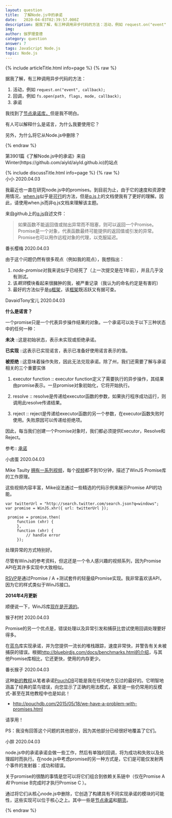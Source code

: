 ```yaml
---
layout: question
title:  了解Node.js中的承诺
date:   2020-04-03T02:39:57.000Z
description: 据我了解，有三种调用异步代码的方法：活动，例如 request.on("event", callback);回调，例如 fs.open(path,...
img: 
author: 伽罗理查德
category: question
answer: 7
tags: JavaScript Node.js
topic: Node.js
---
```

<div class="article-root">
  <div class="article">
    {% include articleTitle.html info=page %}
    {% raw %}
    <div class="article-content"><p><font style="vertical-align: inherit;"><font style="vertical-align: inherit;">据我了解，有三种调用异步代码的方法：</font></font></p>

<ol>
<li><font style="vertical-align: inherit;"><font style="vertical-align: inherit;">活动，例如 </font></font><code>request.on("event", callback);</code></li>
<li><font style="vertical-align: inherit;"><font style="vertical-align: inherit;">回调，例如 </font></font><code>fs.open(path, flags, mode, callback);</code></li>
<li><font style="vertical-align: inherit;"><font style="vertical-align: inherit;">承诺</font></font></li>
</ol>

<p><font style="vertical-align: inherit;"><font style="vertical-align: inherit;">我找到了</font></font><a href="https://github.com/kriszyp/node-promise" rel="nofollow noreferrer"><font style="vertical-align: inherit;"><font style="vertical-align: inherit;">节点承诺库，</font></font></a><font style="vertical-align: inherit;"><font style="vertical-align: inherit;">但是我不明白。</font></font></p>

<p><font style="vertical-align: inherit;"><font style="vertical-align: inherit;">有人可以解释什么是诺言，为什么我要使用它？</font></font></p>

<p><font style="vertical-align: inherit;"><font style="vertical-align: inherit;">另外，为什么将它从Node.js中删除？</font></font></p></div>
    {% endraw %}
  </div>
  <p class="winter_mark">第3901篇《了解Node.js中的承诺》来自Winter(https://github.com/aiyld/aiyld.github.io)的站点</p>
  <div class="discuss-wrapper">
    {% include discussTitle.html info=page %}
    {% raw %}
    <div class="discuss-item">
        <div class="discuss-parent">
          <div class="discuss-meta">
            <span class="discuss-user">小小</span>
            <span class="discuss-time">2020.04.03</span>
          </div>
          <div class="discuss-comment"><p><font style="vertical-align: inherit;"><font style="vertical-align: inherit;">我最近也一直在研究node.js中的promises。</font><font style="vertical-align: inherit;">到目前为止，</font><font style="vertical-align: inherit;">由于它的速度和资源使用情况，</font></font><a href="https://github.com/cujojs/when" rel="nofollow"><font style="vertical-align: inherit;"><font style="vertical-align: inherit;">when.js</font></font></a><font style="vertical-align: inherit;"><font style="vertical-align: inherit;">似乎是</font><a href="https://github.com/cujojs/when" rel="nofollow"><font style="vertical-align: inherit;">可行</font></a><font style="vertical-align: inherit;">的方法，但是</font></font><a href="https://github.com/kriskowal/q/wiki/API-Reference" rel="nofollow"><font style="vertical-align: inherit;"><font style="vertical-align: inherit;">q.js</font></font></a><font style="vertical-align: inherit;"><font style="vertical-align: inherit;">上的文档</font><font style="vertical-align: inherit;">使我有了更好的理解。</font><font style="vertical-align: inherit;">因此，请使用when.js而非q.js文档来理解该主题。</font></font></p>

<p><font style="vertical-align: inherit;"><font style="vertical-align: inherit;">来自</font><font style="vertical-align: inherit;">github上</font><font style="vertical-align: inherit;">的</font></font><a href="https://github.com/kriskowal/q" rel="nofollow"><font style="vertical-align: inherit;"><font style="vertical-align: inherit;">q.js</font></font></a><font style="vertical-align: inherit;"><font style="vertical-align: inherit;">自述文件：</font></font></p>

<blockquote>
  <p><font style="vertical-align: inherit;"><font style="vertical-align: inherit;">如果函数不能返回值或抛出异常而不阻塞，则可以返回一个Promise。</font><font style="vertical-align: inherit;">Promise是一个对象，代表函数最终可能提供的返回值或引发的异常。</font><font style="vertical-align: inherit;">Promise也可以用作远程对象的代理，以克服延迟。</font></font></p>
</blockquote></div>
        </div></div><div class="discuss-item">
        <div class="discuss-parent">
          <div class="discuss-meta">
            <span class="discuss-user">番长樱梅</span>
            <span class="discuss-time">2020.04.03</span>
          </div>
          <div class="discuss-comment"><p><font style="vertical-align: inherit;"><font style="vertical-align: inherit;">由于这个问题仍然有很多观点（例如我的观点），我想指出：</font></font></p>

<ol>
<li><em><font style="vertical-align: inherit;"><font style="vertical-align: inherit;">node-promise</font></font></em><font style="vertical-align: inherit;"><font style="vertical-align: inherit;">对我来说似乎已经死了（上一次提交是在1年前），并且几乎没有测试。</font></font></li>
<li><font style="vertical-align: inherit;"><font style="vertical-align: inherit;">该</font></font><em><font style="vertical-align: inherit;"><font style="vertical-align: inherit;">期货</font></font></em><font style="vertical-align: inherit;"><font style="vertical-align: inherit;">模块看起来很臃肿的我，被严重记录（我认为的命名约定是有害的）</font></font></li>
<li><font style="vertical-align: inherit;"><font style="vertical-align: inherit;">最好的方法似乎是</font></font><a href="https://github.com/kriskowal/q"><font style="vertical-align: inherit;"><font style="vertical-align: inherit;">q框架</font></font></a><font style="vertical-align: inherit;"><font style="vertical-align: inherit;">，该</font><a href="https://github.com/kriskowal/q"><font style="vertical-align: inherit;">框架</font></a><font style="vertical-align: inherit;">既活跃又有据可查。</font></font></li>
</ol></div>
        </div></div><div class="discuss-item">
        <div class="discuss-parent">
          <div class="discuss-meta">
            <span class="discuss-user">DavaidTony宝儿</span>
            <span class="discuss-time">2020.04.03</span>
          </div>
          <div class="discuss-comment"><p><strong><font style="vertical-align: inherit;"><font style="vertical-align: inherit;">什么是诺言？</font></font></strong></p>

<p><font style="vertical-align: inherit;"><font style="vertical-align: inherit;">一个promise只是一个代表异步操作结果的对象。</font><font style="vertical-align: inherit;">一个承诺可以处于以下三种状态中的任何一种：</font></font></p>

<p><strong><font style="vertical-align: inherit;"><font style="vertical-align: inherit;">未决</font></font></strong><font style="vertical-align: inherit;"><font style="vertical-align: inherit;"> ::这是初始状态，表示未实现或拒绝承诺。</font></font></p>

<p><strong><font style="vertical-align: inherit;"><font style="vertical-align: inherit;">已实现</font></font></strong><font style="vertical-align: inherit;"><font style="vertical-align: inherit;"> ::这表示已实现诺言，表示已准备好使用诺言表示的值。</font></font></p>

<p><strong><font style="vertical-align: inherit;"><font style="vertical-align: inherit;">被拒绝</font></font></strong><font style="vertical-align: inherit;"><font style="vertical-align: inherit;"> ::这意味着操作失败，因此无法兑现承诺。</font><font style="vertical-align: inherit;">除了州，我们还需要了解与承诺相关的三个重要实体</font></font></p>

<ol>
<li><p><font style="vertical-align: inherit;"><font style="vertical-align: inherit;">executor function :: executor function定义了需要执行的异步操作，其结果由promise表示。</font><font style="vertical-align: inherit;">一旦promise对象初始化，它将开始执行。</font></font></p></li>
<li><p><font style="vertical-align: inherit;"><font style="vertical-align: inherit;">resolve :: resolve是传递给executor函数的参数，如果执行程序成功运行，则调用此resolve传递结果。</font></font></p></li>
<li><p><font style="vertical-align: inherit;"><font style="vertical-align: inherit;">reject :: reject是传递给executor函数的另一个参数，在executor函数失败时使用。</font><font style="vertical-align: inherit;">失败原因可以传递给拒绝项。</font></font></p></li>
</ol>

<p><font style="vertical-align: inherit;"><font style="vertical-align: inherit;">因此，每当我们创建一个Promise对象时，我们都必须提供Executor，Resolve和Reject。 </font></font></p>

<p><font style="vertical-align: inherit;"><font style="vertical-align: inherit;">参考:: </font></font><a href="https://rishabh.io/misc/promises.html" rel="nofollow noreferrer"><font style="vertical-align: inherit;"><font style="vertical-align: inherit;">承诺</font></font></a></p></div>
        </div></div><div class="discuss-item">
        <div class="discuss-parent">
          <div class="discuss-meta">
            <span class="discuss-user">小卤蛋</span>
            <span class="discuss-time">2020.04.03</span>
          </div>
          <div class="discuss-comment"><p><font style="vertical-align: inherit;"><font style="vertical-align: inherit;">Mike Taulty </font></font><a href="https://mtaulty.com/2012/04/11/m_14269/" rel="nofollow noreferrer"><font style="vertical-align: inherit;"><font style="vertical-align: inherit;">拥有一系列视频</font></font></a><font style="vertical-align: inherit;"><font style="vertical-align: inherit;">，每个</font><a href="https://mtaulty.com/2012/04/11/m_14269/" rel="nofollow noreferrer"><font style="vertical-align: inherit;">视频</font></a><font style="vertical-align: inherit;">都不到10分钟，描述了WinJS Promise库的工作原理。</font></font></p>

<p><font style="vertical-align: inherit;"><font style="vertical-align: inherit;">这些视频内容丰富，Mike设法通过一些精选的代码示例来展示Promise API的功能。</font></font></p>

<pre><code>var twitterUrl = "http://search.twitter.com/search.json?q=windows";<font></font>
var promise = WinJS.xhr({ url: twitterUrl });<font></font>
<font></font>
 promise = promise.then(<font></font>
     function (xhr) {<font></font>
     },<font></font>
     function (xhr) {<font></font>
         // handle error<font></font>
     });<font></font>
</code></pre>

<p><font style="vertical-align: inherit;"><font style="vertical-align: inherit;">处理异常的方式特别好。</font></font></p>

<p><font style="vertical-align: inherit;"><font style="vertical-align: inherit;">尽管有WinJs的参考资料，但这还是一个令人感兴趣的视频系列，因为Promise API在其许多实现中大致相似。</font></font></p>

<p><a href="https://github.com/tildeio/rsvp.js?utm_source=javascriptweekly" rel="nofollow noreferrer"><font style="vertical-align: inherit;"><font style="vertical-align: inherit;">RSVP</font></font></a><font style="vertical-align: inherit;"><font style="vertical-align: inherit;">是通过Promise / A +测试套件的轻量级Promise实现。</font><font style="vertical-align: inherit;">我非常喜欢该API，因为它的样式类似于WinJS接口。</font></font></p>

<p><strong><font style="vertical-align: inherit;"><font style="vertical-align: inherit;">2014年4月更新</font></font></strong></p>

<p><font style="vertical-align: inherit;"><font style="vertical-align: inherit;">顺便说一下，WinJS库</font></font><a href="https://github.com/winjs/winjs" rel="nofollow noreferrer"><font style="vertical-align: inherit;"><font style="vertical-align: inherit;">现在是开源的</font></font></a><font style="vertical-align: inherit;"><font style="vertical-align: inherit;">。</font></font></p></div>
        </div></div><div class="discuss-item">
        <div class="discuss-parent">
          <div class="discuss-meta">
            <span class="discuss-user">猴子村村</span>
            <span class="discuss-time">2020.04.03</span>
          </div>
          <div class="discuss-comment"><p><font style="vertical-align: inherit;"><font style="vertical-align: inherit;">Promise的另一个优点是，错误处理以及异常引发和捕获比尝试使用回调处理要好得多。</font></font></p>

<p><font style="vertical-align: inherit;"><font style="vertical-align: inherit;">在</font></font><a href="https://github.com/petkaantonov/bluebird" rel="nofollow"><font style="vertical-align: inherit;"><font style="vertical-align: inherit;">蓝鸟</font></font></a><font style="vertical-align: inherit;"><font style="vertical-align: inherit;">库实现承诺，并为您提供一流长的堆栈跟踪，速度非常快，并警告有关未被捕获的错误。</font><font style="vertical-align: inherit;">根据</font><a href="http://bluebirdjs.com/docs/benchmarks.html" rel="nofollow"><font style="vertical-align: inherit;">http://bluebirdjs.com/docs/benchmarks.html的介绍</font></a><font style="vertical-align: inherit;">，与其他Promise库相比，它还更快，使用的内存更少。</font></font><a href="http://bluebirdjs.com/docs/benchmarks.html" rel="nofollow"><font style="vertical-align: inherit;"></font></a></p></div>
        </div></div><div class="discuss-item">
        <div class="discuss-parent">
          <div class="discuss-meta">
            <span class="discuss-user">番长猴子</span>
            <span class="discuss-time">2020.04.03</span>
          </div>
          <div class="discuss-comment"><p><font style="vertical-align: inherit;"><font style="vertical-align: inherit;">这种</font></font><a href="http://pouchdb.com/2015/05/18/we-have-a-problem-with-promises.html"><font style="vertical-align: inherit;"><font style="vertical-align: inherit;">新的教程</font></font></a><font style="vertical-align: inherit;"><font style="vertical-align: inherit;">从笔者承诺</font></font><a href="http://pouchdb.com/"><font style="vertical-align: inherit;"><font style="vertical-align: inherit;">PouchDB</font></font></a><font style="vertical-align: inherit;"><font style="vertical-align: inherit;">可能是我在任何地方见过的最好的。</font><font style="vertical-align: inherit;">它明智地涵盖了经典的菜鸟错误，向您显示了正确的用法模式，甚至是一些仍常用的反模式-甚至在其他教程中也是如此！</font></font></p>

<ul>
<li><a href="http://pouchdb.com/2015/05/18/we-have-a-problem-with-promises.html"><font style="vertical-align: inherit;"><font style="vertical-align: inherit;">http://pouchdb.com/2015/05/18/we-have-a-problem-with-promises.html</font></font></a> </li>
</ul>

<p><font style="vertical-align: inherit;"><font style="vertical-align: inherit;">请享用！</font></font></p>

<p><font style="vertical-align: inherit;"><font style="vertical-align: inherit;">PS：我没有回答这个问题的其他部分，因为其他部分已经很好地覆盖了它们。 </font></font></p></div>
        </div></div><div class="discuss-item">
        <div class="discuss-parent">
          <div class="discuss-meta">
            <span class="discuss-user">小胖</span>
            <span class="discuss-time">2020.04.03</span>
          </div>
          <div class="discuss-comment"><p><font style="vertical-align: inherit;"><font style="vertical-align: inherit;">node.js中的承诺承诺会做一些工作，然后有单独的回调，将为成功和失败以及处理超时而执行。</font><font style="vertical-align: inherit;">在node.js中考虑promise的另一种方式是，它们是可能仅发射两个事件的发射器：成功和错误。</font></font></p>

<p><font style="vertical-align: inherit;"><font style="vertical-align: inherit;">关于promise的很酷的事情是您可以将它们组合到依赖关系链中（仅在Promise A </font></font><em><font style="vertical-align: inherit;"><font style="vertical-align: inherit;">和</font></font></em><font style="vertical-align: inherit;"><font style="vertical-align: inherit;"> Promise B完成</font><font style="vertical-align: inherit;">时才执行Promise C </font><font style="vertical-align: inherit;">）。</font></font></p>

<p><font style="vertical-align: inherit;"><font style="vertical-align: inherit;">通过将它们从核心node.js中删除，它创造了构建具有不同实现承诺的模块的可能性，这些实现可以位于核心之上。</font><font style="vertical-align: inherit;">其中一些是</font></font><a href="https://github.com/kriszyp/node-promise" rel="noreferrer"><font style="vertical-align: inherit;"><font style="vertical-align: inherit;">节点承诺</font></font></a><font style="vertical-align: inherit;"><font style="vertical-align: inherit;">和</font></font><a href="https://github.com/coolaj86/futures" rel="noreferrer"><font style="vertical-align: inherit;"><font style="vertical-align: inherit;">期货</font></font></a><font style="vertical-align: inherit;"><font style="vertical-align: inherit;">。</font></font></p></div>
        </div></div>
    {% endraw %}
  </div>
<div>
